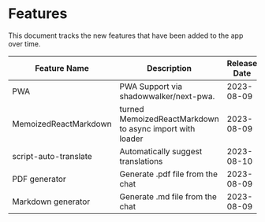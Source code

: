 # Features

This document tracks the new features that have been added to the app over time.

| Feature Name          | Description                                              | Release Date | Documentation Link                                                    | Contributor                                   | Linear ID                                                                                                 |
|-----------------------|----------------------------------------------------------| ------------ |-----------------------------------------------------------------------| --------------------------------------------- |-----------------------------------------------------------------------------------------------------------|
| PWA                   | PWA Support via shadowwalker/next-pwa.                   | 2023-08-09   | [PWA Docs](/docs/features/PWA.md)                                     | [martwozniak](https://github.com/martwozniak) | [TH3-159](https://linear.app/th33/issue/TH3-159/create-featuresmd)                                        |
| MemoizedReactMarkdown | turned MemoizedReactMarkdown to async import with loader | 2023-08-09   | [MemoizedReactMarkdown Docs](/docs/features/MemoizedReactMarkdown.md) | [martwozniak](https://github.com/martwozniak) | [TH3-164](https://linear.app/th33/issue/TH3-164/turned-memoizedreactmarkdown-to-async-import-with-loader) |
| script-auto-translate | Automatically suggest translations                       | 2023-08-10   | [Auto Translation Docs](/docs/features/script-auto-translate.md)      | [martwozniak](https://github.com/martwozniak) | [TH3-174](https://linear.app/th33/issue/TH3-174/automatically-suggest-translations)                       |
| PDF generator         | Generate .pdf file from the chat                         | 2023-08-09   | [PDF Docs](/docs/features/pdf-generator.md)                           | [blazst](https://github.com/blazst)           | [TH3-173](https://linear.app/th33/issue/TH3-173/export-chat-to-pdf)                                       |
| Markdown generator    | Generate .md file from the chat                          | 2023-08-09   | [Markdown Docs](/docs/features/markdown-generator.md)                 | [blazst](https://github.com/blazst)           | [TH3-161](https://linear.app/th33/issue/TH3-161/markdown-chat-export)                                     |

